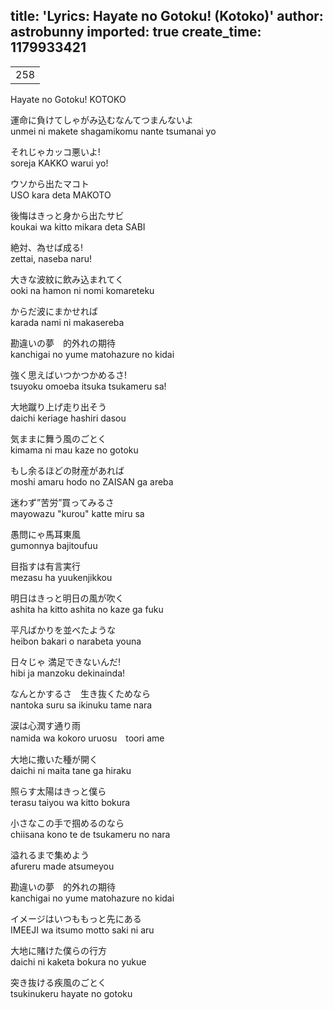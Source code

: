 title: 'Lyrics: Hayate no Gotoku! (Kotoko)'
author: astrobunny
imported: true
create_time: 1179933421
---
  
<table CLASS="" WIDTH="430">  
<tr>  
<td CLASS=""><wpg2idlightbox>258</wpg2idlightbox></td>  
</tr>  
</table>  
Hayate no Gotoku!  
KOTOKO  
  
運命に負けてしゃがみ込むなんてつまんないよ  
unmei ni makete shagamikomu nante tsumanai yo  
  
それじゃカッコ悪いよ!  
soreja KAKKO warui yo!  
  
ウソから出たマコト  
USO kara deta MAKOTO  
  
後悔はきっと身から出たサビ  
koukai wa kitto mikara deta SABI  
  
絶対、為せば成る!  
zettai, naseba naru!  
  
大きな波紋に飲み込まれてく  
ooki na hamon ni nomi komareteku  
  
からだ波にまかせれば  
karada nami ni makasereba  
  
勘違いの夢　的外れの期待  
kanchigai no yume matohazure no kidai  
  
強く思えばいつかつかめるさ!  
tsuyoku omoeba itsuka tsukameru sa!  
  
大地蹴り上げ走り出そう  
daichi keriage hashiri dasou  
  
気ままに舞う風のごとく  
kimama ni mau kaze no gotoku  
  
もし余るほどの財産があれば  
moshi amaru hodo no ZAISAN ga areba  
  
迷わず”苦労”買ってみるさ  
mayowazu "kurou" katte miru sa  
  
愚問にゃ馬耳東風  
gumonnya bajitoufuu  
  
目指すは有言実行  
mezasu ha yuukenjikkou  
  
明日はきっと明日の風が吹く  
ashita ha kitto ashita no kaze ga fuku  
  
平凡ばかりを並べたような  
heibon bakari o narabeta youna  
  
日々じゃ 満足できないんだ!  
hibi ja manzoku dekinainda!  
  
なんとかするさ　生き抜くためなら  
nantoka suru sa ikinuku tame nara  
  
涙は心潤す通り雨  
namida wa kokoro uruosu　toori ame  
  
大地に撒いた種が開く  
daichi ni maita tane ga hiraku  
  
照らす太陽はきっと僕ら  
terasu taiyou wa kitto bokura  
  
小さなこの手で掴めるのなら  
chiisana kono te de tsukameru no nara  
  
溢れるまで集めよう  
afureru made atsumeyou  
  
勘違いの夢　的外れの期待  
kanchigai no yume matohazure no kidai  
  
イメージはいつももっと先にある  
IMEEJI wa itsumo motto saki ni aru  
  
大地に賭けた僕らの行方  
daichi ni kaketa bokura no yukue  
  
突き抜ける疾風のごとく  
tsukinukeru hayate no gotoku